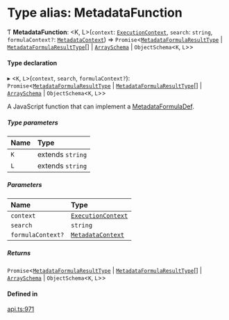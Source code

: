 # Type alias: MetadataFunction

Ƭ **MetadataFunction**: <K, L\>(`context`: [`ExecutionContext`](../interfaces/ExecutionContext.md), `search`: `string`, `formulaContext?`: [`MetadataContext`](MetadataContext.md)) => `Promise`<[`MetadataFormulaResultType`](MetadataFormulaResultType.md) \| [`MetadataFormulaResultType`](MetadataFormulaResultType.md)[] \| [`ArraySchema`](../interfaces/ArraySchema.md) \| `ObjectSchema`<`K`, `L`\>\>

#### Type declaration

▸ <`K`, `L`\>(`context`, `search`, `formulaContext?`): `Promise`<[`MetadataFormulaResultType`](MetadataFormulaResultType.md) \| [`MetadataFormulaResultType`](MetadataFormulaResultType.md)[] \| [`ArraySchema`](../interfaces/ArraySchema.md) \| `ObjectSchema`<`K`, `L`\>\>

A JavaScript function that can implement a [MetadataFormulaDef](MetadataFormulaDef.md).

##### Type parameters

| Name | Type |
| :------ | :------ |
| `K` | extends `string` |
| `L` | extends `string` |

##### Parameters

| Name | Type |
| :------ | :------ |
| `context` | [`ExecutionContext`](../interfaces/ExecutionContext.md) |
| `search` | `string` |
| `formulaContext?` | [`MetadataContext`](MetadataContext.md) |

##### Returns

`Promise`<[`MetadataFormulaResultType`](MetadataFormulaResultType.md) \| [`MetadataFormulaResultType`](MetadataFormulaResultType.md)[] \| [`ArraySchema`](../interfaces/ArraySchema.md) \| `ObjectSchema`<`K`, `L`\>\>

#### Defined in

[api.ts:971](https://github.com/coda/packs-sdk/blob/main/api.ts#L971)
